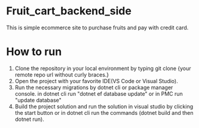 # Fruit_cart_backend_side
This is simple ecommerce site to purchase fruits and pay with credit card.
# How to run
1. Clone the repository in your local environment by typing git clone {your remote repo url without curly braces.}
2. Open the project with your favorite IDE(VS Code or Visual Studio).
3. Run the necessary migrations by dotnet cli or package manager console. in dotnet cli run "dotnet ef database update" or in PMC run "update database"
4. Build the project solution and run the solution in visual studio by clicking the start button or in dotnet cli run the commands (dotnet build and then dotnet run).
